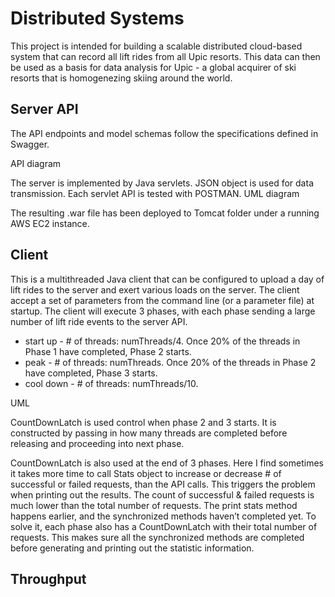 # Distributed Systems

This project is intended for building a scalable distributed cloud-based system that can record all lift rides from all Upic resorts. This data can then be used as a basis for data analysis for Upic - a global acquirer of ski resorts that is homogenezing skiing around the world.


## Server API
The API endpoints and model schemas follow the specifications defined in Swagger. [](https://app.swaggerhub.com/apis/cloud-perf/SkiDataAPI/1.16)

API diagram

The server is implemented by Java servlets. JSON object is used for data transmission. Each servlet API is tested with POSTMAN.
UML diagram


The resulting .war file has been deployed to Tomcat folder under a running AWS EC2 instance.


## Client
This is a multithreaded Java client that can be configured to upload a day of lift rides to the server and exert various loads on the server. 
The client accept a set of parameters from the command line (or a parameter file) at startup. 
The client will execute 3 phases, with each phase sending a large number of lift ride events to the server API.

* start up - # of threads: numThreads/4. Once 20% of the threads in Phase 1 have completed, Phase 2 starts.
* peak - # of threads: numThreads. Once 20% of the threads in Phase 2 have completed, Phase 3 starts.
* cool down - # of threads: numThreads/10.

UML

CountDownLatch is used control when phase 2 and 3 starts. It is constructed by passing in how many threads are completed before releasing and proceeding into next phase. 

CountDownLatch is also used at the end of 3 phases. Here I find sometimes it takes more time to call Stats object to increase or decrease # of successful or failed requests, than the API calls. This triggers the problem when printing out the results. The count of successful & failed requests is much lower than the total number of requests. The print stats method happens earlier, and the synchronized methods haven’t completed yet. To solve it, each phase also has a CountDownLatch with their total number of requests. This makes sure all the synchronized methods are completed before generating and printing out the statistic information.

## Throughput
